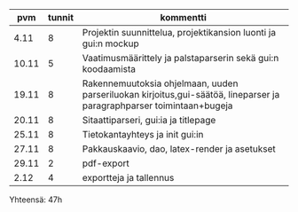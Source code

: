 |pvm|   tunnit|  kommentti|
|----|------|-----|
|4.11|8|Projektin suunnittelua, projektikansion luonti ja gui:n mockup|
|10.11|5|Vaatimusmäärittely ja palstaparserin sekä gui:n koodaamista|
|19.11|8|Rakennemuutoksia ohjelmaan, uuden parseriluokan kirjoitus,gui-säätöä, lineparser ja paragraphparser toimintaan+bugeja|
|20.11|8|Sitaattiparseri, gui:ia ja titlepage|
|25.11|8|Tietokantayhteys ja init gui:in|
|27.11|8|Pakkauskaavio, dao, latex-render ja asetukset|
|29.11|2|pdf-export|
|2.12|4|exportteja ja tallennus|
Yhteensä: 47h
